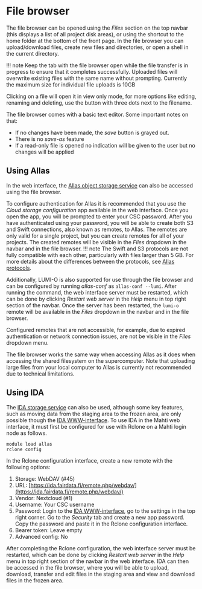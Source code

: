 # File browser

The file browser can be opened using the _Files_ section on the top navbar (this displays a list of all project disk areas), or using 
the shortcut to the home folder at the bottom of the front page. In the file browser
you can upload/download files, create new files and directories, or open a shell in the current directory. 

!!! note
    Keep the tab with the file browser open while the file transfer is in progress to ensure that it completes successfully.
    Uploaded files will overwrite existing files with the same name without prompting.
    Currently the maximum size for individual file uploads is 10GB

Clicking on a file will open it in view only mode, for more options like editing, renaming and deleting, use the button with three dots next to the filename. 

The file browser comes with a basic text editor. Some important notes on that:

- If no changes have been made, the _save_ button is grayed out.
- There is no _save-as_ feature
- If a read-only file is opened no indication will be given to the user but no changes will be applied

## Using Allas

In the web interface, the [Allas object storage service](../../../computing/allas) can also be accessed
using the file browser.

To configure authentication for Allas it is recommended that you use the _Cloud storage configuration_ app available in the web interface.
Once you open the app, you will be prompted to enter your CSC password.
After you have authenticated using your password, you will be able to create both S3 and Swift connections, also known as remotes, to Allas.
The remotes are only valid for a single project, but you can create remotes for all of your projects.
The created remotes will be visible in the _Files_ dropdown in the navbar and in the file browser.
!!! note
    The Swift and S3 protocols are not fully compatible with each other, particularly with files larger than 5 GB.
    For more details about the differences between the protocols, see [Allas protocols](../../../data/Allas/introduction/#protocols).

Additionally, LUMI-O is also supported for use through the file browser and can be configured by
running _allas-conf_ as `allas-conf --lumi`.
After running the command, the web interface server must be restarted, which can be done by clicking
_Restart web server_ in the _Help_ menu in top right section of the navbar.
Once the server has been restarted, the `lumi-o` remote will be available in the _Files_ dropdown
in the navbar and in the file browser.

Configured remotes that are not accessible, for example, due to expired authentication or network
connection issues, are not be visible in the _Files_ dropdown menu.

The file browser works the same way when accessing Allas as it does when accessing the shared
filesystem on the supercomputer.
Note that uploading large files from your local computer to Allas is currently not recommended due
to technical limitations.


## Using IDA

The [IDA storage service](../../../data/ida/using_ida)
can also be used, although some key features, such as moving data from the
staging area to the frozen area, are only possible though the [IDA WWW-interface](https://ida.fairdata.fi).
To use IDA in the Mahti web interface, it must first be configured for use with Rclone on a Mahti login node as follows.
```
module load allas
rclone config
```
In the Rclone configuration interface, create a new remote with the following options:

1. Storage: WebDAV (#45)
2. URL: [https://ida.fairdata.fi/remote.php/webdav/](https://ida.fairdata.fi/remote.php/webdav/)
3. Vendor: Nextcloud (#1)
4. Username: Your CSC username
5. Password: Login to the [IDA WWW-interface](https://ida.fairdata.fi), go to the settings in the top right corner.
    Go to the _Security_ tab and create a new app password.
    Copy the password and paste it in the Rclone configuration interface.
6. Bearer token: Leave empty
7. Advanced config: No

After completing the Rclone configuration, the web interface server must be restarted, which can be done by clicking
_Restart web server_ in the _Help_ menu in top right section of the navbar in the web interface.
IDA can then be accessed in the file browser, where you will be able to upload, download, transfer and edit files in the staging area
and view and download files in the frozen area.

